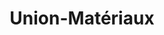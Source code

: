 ---
title: "Union-Matériaux"
url: /saint-mathieu-de-treviers/union-materiaux/
shop: à faire soi-même
---